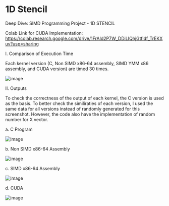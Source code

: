 # 1D Stencil
Deep Dive: SIMD Programming Project - 1D STENCIL

Colab Link for CUDA Implementation: https://colab.research.google.com/drive/1FrAId2P7W_DDiLIQhjGtfldf_TrEKXuv?usp=sharing

I. Comparison of Execution Time

Each kernel version (C, Non SIMD x86-64 assembly, SIMD YMM x86 assembly, and CUDA version) are timed 30 times. 

![image](https://github.com/its-teph/1dStencil-in-Assembly/assets/80933795/b1e57751-18b0-4d26-b324-500ab119e26c)

II. Outputs

To check the correctness of the output of each kernel, the C version is used as the basis. To better check the similiraties of each version, I used the same data for all versions instead of randomly generated for this screenshot. However, the code also have the implementation of random number for X vector. 

  a. C Program 

  ![image](https://github.com/its-teph/1dStencil-in-Assembly/assets/80933795/f719d4ee-d2ec-4fdf-8184-95abb1f5c4e1)

  b. Non SIMD x86-64 Assembly

  ![image](https://github.com/its-teph/1dStencil-in-Assembly/assets/80933795/b58ba080-46fc-4efd-9ba6-89de6536cb9b)

  c. SIMD x86-64 Assembly 
  
  ![image](https://github.com/its-teph/1dStencil-in-Assembly/assets/80933795/1bc959f5-f132-49d0-9064-138915476f96)

  d. CUDA

  ![image](https://github.com/its-teph/1dStencil-in-Assembly/assets/80933795/d416dacc-8cc0-48bc-b1a3-4f7c5024ad6a)


  
  



  









